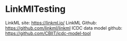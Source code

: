 # LinkMlTesting
LinkML site: https://linkml.io/
LinkML Github: https://github.com/linkml/linkml
ICDC data model github: https://github.com/CBIIT/icdc-model-tool
